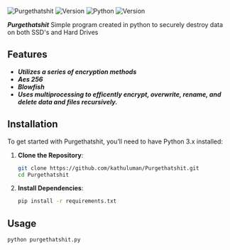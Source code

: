 ![Purgethatshit](https://img.shields.io/github/license/kathuluman/Purgethatshit?color=blue&style=for-the-badge) ![Version](https://img.shields.io/github/v/tag/kathuluman/Purgethatshit?color=blue&style=for-the-badge)
![Python](https://img.shields.io/badge/Python-3.x-blue?style=for-the-badge&logo=python&logoColor=white)
![Version](https://img.shields.io/badge/version-5.0.0-green?style=for-the-badge)

***Purgethatshit***
Simple program created in python to securely destroy data on both SSD's and Hard Drives

## **Features**

- ***Utilizes a series of encryption methods***
- ***Aes 256***
- ***Blowfish***
- ***Uses multiprocessing to efficently encrypt, overwrite, rename, and delete data and files recursively.***

## **Installation**

To get started with Purgethatshit, you’ll need to have Python 3.x installed:

1. **Clone the Repository**:

   ```bash
   git clone https://github.com/kathuluman/Purgethatshit.git
   cd Purgethatshit
   ```

2. **Install Dependencies**:

   ```bash
   pip install -r requirements.txt
   ```

## Usage

```bash
python purgethatshit.py
```
